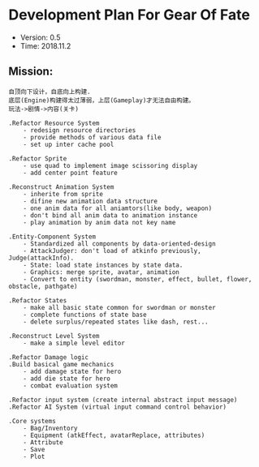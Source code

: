 # Development Plan For Gear Of Fate
 - Version: 0.5
 - Time: 2018.11.2
## Mission:
    自顶向下设计，自底向上构建.
    底层(Engine)构建得太过薄弱，上层(Gameplay)才无法自由构建。
    玩法->剧情->内容(关卡)
    
    .Refactor Resource System
        - redesign resource directories
        - provide methods of various data file
        - set up inter cache pool
    
    .Refactor Sprite
        - use quad to implement image scissoring display
        - add center point feature
    
    .Reconstruct Animation System
        - inherite from sprite
        - difine new animation data structure
        - one anim data for all aniamtors(like body, weapon)
        - don't bind all anim data to animation instance
        - play animation by anim data not key name
    
    .Entity-Component System
        - Standardized all components by data-oriented-design
        - AttackJudger: don't load of atkinfo previously, Judge(attackInfo).
        - State: load state instances by state data. 
        - Graphics: merge sprite, avatar, animation 
        - Convert to entity (swordman, monster, effect, bullet, flower, obstacle, pathgate)
    
    .Refactor States 
        - make all basic state common for swordman or monster
        - complete functions of state base
        - delete surplus/repeated states like dash, rest... 
    
    .Reconstruct Level System
        - make a simple level editor
    
    .Refactor Damage logic
    .Build basical game mechanics
        - add damage state for hero
        - add die state for hero
        - combat evaluation system
    
    .Refactor input system (create internal abstract input message)
    .Refactor AI System (virtual input command control behavior)
    
    .Core systems
        - Bag/Inventory
        - Equipment (atkEffect, avatarReplace, attributes)
        - Attribute
        - Save
        - Plot
    